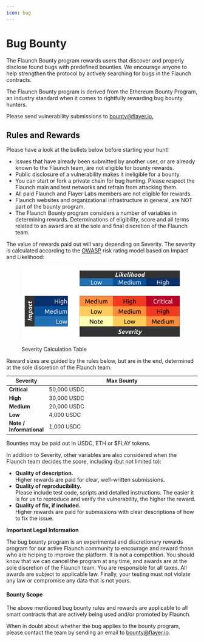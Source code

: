 ```yaml
---
icon: bug
---
```


# Bug Bounty

The Flaunch Bounty program rewards users that discover and properly disclose found bugs with predefined bounties. We encourage anyone to help strengthen the protocol by actively searching for bugs in the Flaunch contracts.

The Flaunch Bounty program is derived from the Ethereum Bounty Program, an industry standard when it comes to rightfully rewarding bug bounty hunters.

Please send vulnerability submissions to [bounty@flayer.io](mailto:bounty@flayer.io)[.](mailto:bounty@flayer.io)

## Rules and Rewards

Please have a look at the bullets below before starting your hunt!

* Issues that have already been submitted by another user, or are already known to the Flaunch team, are not eligible for bounty rewards.
* Public disclosure of a vulnerability makes it ineligible for a bounty.
* You can start or fork a private chain for bug hunting. Please respect the Flaunch main and test networks and refrain from attacking them.
* All paid Flaunch and Flayer Labs members are not eligible for rewards.
* Flaunch websites and organizational infrastructure in general, are NOT part of the bounty program.
* The Flaunch Bounty program considers a number of variables in determining rewards. Determinations of eligibility, score and all terms related to an award are at the sole and final discretion of the Flaunch team.

The value of rewards paid out will vary depending on Severity. The severity is calculated according to the [OWASP](https://www.owasp.org/index.php/OWASP_Risk_Rating_Methodology) risk rating model based on Impact and Likelihood:

<figure><img src="../.gitbook/assets/image-3.png" alt=""><figcaption><p>Severity Calculation Table</p></figcaption></figure>

Reward sizes are guided by the rules below, but are in the end, determined at the sole discretion of the Flaunch team.

<table><thead><tr><th>Severity</th><th width="446">Max Bounty</th></tr></thead><tbody><tr><td><strong>Critical</strong></td><td>50,000 USDC</td></tr><tr><td><strong>High</strong></td><td>30,000 USDC</td></tr><tr><td><strong>Medium</strong></td><td>20,000 USDC</td></tr><tr><td><strong>Low</strong></td><td>4,000 USDC</td></tr><tr><td><strong>Note / Informational</strong></td><td>1,000 USDC</td></tr></tbody></table>

Bounties may be paid out in USDC, ETH or $FLAY tokens.

In addition to Severity, other variables are also considered when the Flaunch team decides the score, including (but not limited to):

* **Quality of description.**\
  Higher rewards are paid for clear, well-written submissions.
* **Quality of reproducibility.**\
  Please include test code, scripts and detailed instructions. The easier it is for us to reproduce and verify the vulnerability, the higher the reward.
* **Quality of fix, if included.**\
  Higher rewards are paid for submissions with clear descriptions of how to fix the issue.

**Important Legal Information**

The bug bounty program is an experimental and discretionary rewards program for our active Flaunch community to encourage and reward those who are helping to improve the platform. It is not a competition. You should know that we can cancel the program at any time, and awards are at the sole discretion of the Flaunch team. You are responsible for all taxes. All awards are subject to applicable law. Finally, your testing must not violate any law or compromise any data that is not yours.

#### Bounty Scope <a href="#bounty-scope" id="bounty-scope"></a>

The above mentioned bug bounty rules and rewards are applicable to all smart contracts that are actively being used and/or promoted by Flaunch.

When in doubt about whether the bug applies to the bounty program, please contact the team by sending an email to [bounty@flayer.io](mailto:bounty@flayer.io).
